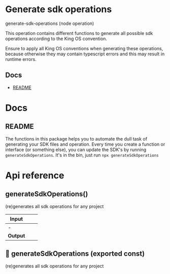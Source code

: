 # Generate sdk operations

generate-sdk-operations (node operation)

This operation contains different functions to generate all possible sdk operations according to the King OS convention.

Ensure to apply all King OS conventions when generating these operations, because otherwise they may contain typescript errors and this may result in runtime errors.




## Docs

- [README](#readme)



# Docs

## README

The functions in this package helps you to automate the dull task of generating your SDK files and operation. Every time you create a function or interface (or something else), you can update the SDK's by running `generateSdkOperations`. It's in the bin, just run `npx generateSdkOperations`


# Api reference

## generateSdkOperations()

(re)generates all sdk operations for any project


| Input      |    |    |
| ---------- | -- | -- |
| - | | |
| **Output** |    |    |



## 📄 generateSdkOperations (exported const)

(re)generates all sdk operations for any project

